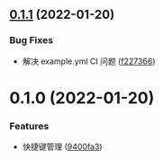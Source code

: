 ## [0.1.1](https://github.com/limaofeng/asany-shortcuts/compare/v0.1.0...v0.1.1) (2022-01-20)


### Bug Fixes

* 解决 example.yml CI 问题 ([f227366](https://github.com/limaofeng/asany-shortcuts/commit/f227366867507e5396acd933889b2a76c1727324))



# 0.1.0 (2022-01-20)


### Features

* 快捷键管理 ([9400fa3](https://github.com/limaofeng/asany-shortcuts/commit/9400fa3c0ddab462101ab5613dacc5c7cd127b50))



